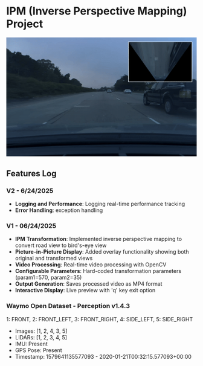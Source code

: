 # IPM (Inverse Perspective Mapping) Project
![IPM Demo](assets/ipm_demo.gif)

## Features Log
### V2 - 6/24/2025
- **Logging and Performance**: Logging real-time performance tracking
- **Error Handling**: exception handling
### V1 - 06/24/2025
- **IPM Transformation**: Implemented inverse perspective mapping to convert road view to bird's-eye view
- **Picture-in-Picture Display**: Added overlay functionality showing both original and transformed views
- **Video Processing**: Real-time video processing with OpenCV
- **Configurable Parameters**: Hard-coded transformation parameters (param1=570, param2=35)
- **Output Generation**: Saves processed video as MP4 format
- **Interactive Display**: Live preview with 'q' key exit option
### Waymo Open Dataset - Perception v1.4.3
1: FRONT, 2: FRONT_LEFT, 3: FRONT_RIGHT, 4: SIDE_LEFT, 5: SIDE_RIGHT
- Images: [1, 2, 4, 3, 5]
- LIDARs: [1, 2, 3, 4, 5]
- IMU: Present
- GPS Pose: Present
- Timestamp: 1579641135577093 - 2020-01-21T00:32:15.577093+00:00
